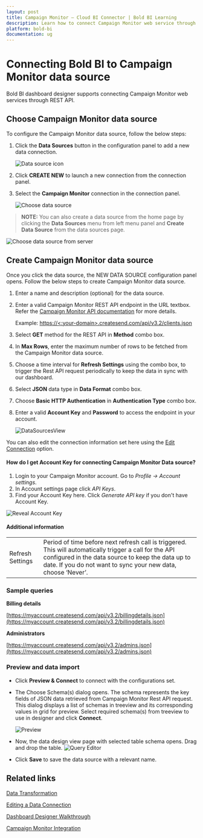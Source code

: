 ```yaml
---
layout: post
title: Campaign Monitor – Cloud BI Connector | Bold BI Learning
description: Learn how to connect Campaign Monitor web service through basic http authentication with Bold BI Cloud and create data source for widget configuration.
platform: bold-bi
documentation: ug
---
```


# Connecting Bold BI to Campaign Monitor data source
Bold BI dashboard designer supports connecting Campaign Monitor web services through REST API. 

## Choose Campaign Monitor data source
To configure the Campaign Monitor data source, follow the below steps:
1. Click the **Data Sources** button in the configuration panel to add a new data connection.

   ![Data source icon](/static/assets/working-with-datasource/data-connectors/images/common/DataSourcesIcon.png)

2. Click **CREATE NEW** to launch a new connection from the connection panel.
3. Select the **Campaign Monitor** connection in the connection panel.

   ![Choose data source](/static/assets/working-with-datasource/data-connectors/images/campaign-monitor/ChooseDS.png)

> **NOTE:**  You can also create a data source from the home page by clicking the **Data Sources** menu from left menu panel and **Create Data Source** from the data sources page.

   ![Choose data source from server](/static/assets/working-with-datasource/data-connectors/images/campaign-monitor/ChooseDS_server.png)

## Create Campaign Monitor data source
Once you click the data source, the NEW DATA SOURCE configuration panel opens. Follow the below steps to create Campaign Monitor data source.
1. Enter a name and description (optional) for the data source.
2. Enter a valid Campaign Monitor REST API endpoint in the URL textbox. Refer the [Campaign Monitor API documentation](https://www.campaignmonitor.com/api/) for more details.

    Example: [https://&lt;:your-domain&gt;.createsend.com/api/v3.2/clients.json](https://%3c:your-domain%3e.createsend.com/api/v3.2/clients.json)

3. Select **GET** method for the REST API in **Method** combo box.
4. In **Max Rows**, enter the maximum number of rows to be fetched from the Campaign Monitor data source.
5. Choose a time interval for **Refresh Settings** using the combo box, to trigger the Rest API request periodically to keep the data in sync with our dashboard.  
6. Select **JSON** data type in **Data Format** combo box.
7. Choose **Basic HTTP Authentication** in **Authentication Type** combo box.
7. Enter a valid **Account Key** and **Password** to access the endpoint in your account.

    ![DataSourcesView](/static/assets/working-with-datasource/data-connectors/images/campaign-monitor/DataSourcesView.png)

You can also edit the connection information set here using the [Edit Connection](/working-with-data-source/editing-a-data-connection/) option.

#### How do I get Account Key for connecting Campaign Monitor Data source?

1. Login to your Campaign Monitor account. Go to *Profile -> Account settings*.
2. In Account settings page click *API Keys*.
3. Find your Account Key here. Click *Generate API key* if you don't have Account Key.

![Reveal Account Key](/static/assets/working-with-datasource/data-connectors/images/campaign-monitor/APIKey.png)

#### Additional information
<table width="600">
<tr>
<td>
Refresh Settings
</td>
<td>
Period of time before next refresh call is triggered. This will automatically trigger a call for the API configured in the data source to keep the data up to date. If you do not want to sync your new data, choose ‘Never’.
</td>
</tr>
</table>

### Sample queries

**Billing details**

[https://myaccount.createsend.com/api/v3.2/billingdetails.json](https://myaccount.createsend.com/api/v3.2/billingdetails.json)

**Administrators**

[https://myaccount.createsend.com/api/v3.2/admins.json](https://myaccount.createsend.com/api/v3.2/admins.json)

### Preview and data import
* Click **Preview & Connect** to connect with the configurations set.
* The Choose Schema(s) dialog opens. The schema represents the key fields of JSON data retrieved from Campaign Monitor Rest API request. This dialog displays a list of schemas in treeview and its corresponding values in grid for preview. Select required schema(s) from treeview to use in designer and click **Connect**.

   ![Preview](/static/assets/working-with-datasource/data-connectors/images/common/Preview.png)

* Now, the data design view page with selected table schema opens. Drag and drop the table.
   ![Query Editor](/static/assets/working-with-datasource/data-connectors/images/common/QueryEditor.png)

* Click **Save** to save the data source with a relevant name.

## Related links
[Data Transformation](/working-with-data-source/transforming-data/joining-table/)

[Editing a Data Connection](/working-with-data-source/editing-a-data-connection/)   

[Dashboard Designer Walkthrough](/getting-started/creating-dashboard/)

[Campaign Monitor Integration](https://www.boldbi.com/integrations/campaign-monitor)



























